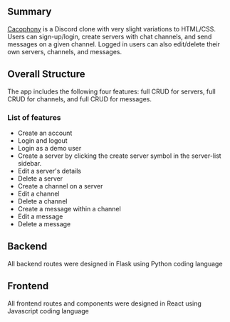 ## Summary
[Cacophony](https://cacophony-chat.herokuapp.com/) is a Discord clone with very slight variations to HTML/CSS.  Users can sign-up/login, create servers with chat channels, and send messages on a given channel.  Logged in users can also edit/delete their own servers, channels, and messages.

## Overall Structure
The app includes the following four features: full CRUD for servers, full CRUD for channels, and full CRUD for messages.

### List of features
* Create an account
* Login and logout
* Login as a demo user
* Create a server by clicking the create server symbol in the server-list sidebar.
* Edit a server's details
* Delete a server
* Create a channel on a server
* Edit a channel
* Delete a channel
* Create a message within a channel
* Edit a message
* Delete a message

## Backend
All backend routes were designed in Flask using Python coding language
## Frontend
All frontend routes and components were designed in React using Javascript coding language
